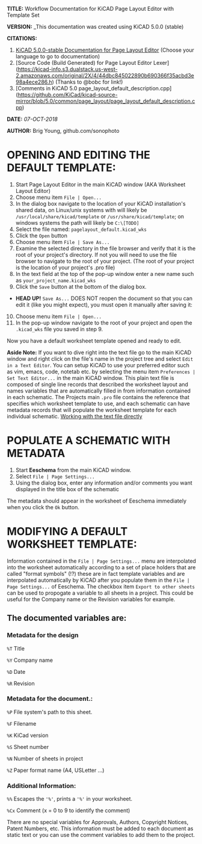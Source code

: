 **TITLE:** Workflow Documentation for KiCAD Page Layout Editor with Template Set

**VERSION:** _This documentation was created using KiCAD 5.0.0 (stable)

**CITATIONS:**

1. [KiCAD 5.0.0-stable Documentation for Page Layout Editor](http://docs.kicad-pcb.org/5.0.0/) (Choose your language to go to documentation)
2. [Source Code (Build Generated) for Page Layout Editor Lexer] (https://kicad-info.s3.dualstack.us-west-2.amazonaws.com/original/2X/4/44dbc845022890b690366f35acbd3e98a4ece286.h) (Thanks to @bobc for link!)
3. [Comments in KiCAD 5.0 page_layout_default_description.cpp] (https://github.com/KiCad/kicad-source-mirror/blob/5.0/common/page_layout/page_layout_default_description.cpp)

**DATE:** _07-OCT-2018_

**AUTHOR:** Brig Young, github.com/sonophoto

# OPENING AND EDITING THE DEFAULT TEMPLATE:

1. Start Page Layout Editor in the main KiCAD window (AKA Worksheet Layout Editor)
2. Choose menu item `File | Open...`
3. In the dialog box navigate to the location of your KiCAD installation's shared data, on Linux/unix systems with will likely be `/usr/local/share/kicad/template` or `/usr/share/kicad/template`; on windows systems the path will likely be `C:\[TODO]`
4. Select the file named: `pagelayout_default.kicad_wks`
5. Click the `Open` button
6. Choose menu item `File | Save As...`
7. Examine the selected directory in the file browser and verify that it is the root of your project's directory. If not you will need to use the file browser to navigate to the root of your project. (The root of your project is the location of your project's .pro file)
8. In the text field at the top of the pop-up window enter a new name such as `your_project_name.kicad_wks`
9. Click the `Save` button at the bottom of the dialog box.

* **HEAD UP!** `Save As...` DOES NOT reopen the document so that you can edit it (like you might expect), you must open it manually after saving it:

10. Choose menu item `File | Open...`
11. In the pop-up window navigate to the root of your project and open the `.kicad_wks` file you saved in step 9.

Now you have a default worksheet template opened and ready to edit.

**Aside Note:** If you want to dive right into the text file go to the main KiCAD window and right click on the file's name in the project tree and select `Edit in a Text Editor`. You can setup KiCAD to use your preferred editor such as vim, emacs, code, notetab etc. by selecting the menu item `Preferences | Set Text Editor...` in the main KiCAD window. This plain text file is composed of single line records that described the worksheet layout and names variables that are automatically filled in from information contained in each schematic. The Projects main `.pro` file contains the reference that specifies which worksheet template to use, and each schematic can have metadata records that will populate the worksheet template for each individual schematic. [Working with the text file directly](https://github.com/Sonophoto/KiCAD_docs/blob/master/worksheet_layout_editor/TextFormat.md)

# POPULATE A SCHEMATIC WITH METADATA
1. Start **Eeschema** from the main KiCAD window.
2. Select `File | Page Settings...`
3. Using the dialog box, enter any information and/or comments you want displayed in the title box of the schematic

The metadata should appear in the worksheet of Eeschema immediately when you click the `Ok` button.

# MODIFYING A DEFAULT WORKSHEET TEMPLATE:

Information contained in the `File | Page Settings...` menu are interpolated into the worksheet automatically according to a set of place holders that are called "format symbols" (!?) these are in fact template variables and are interpolated automatically by KiCAD after you populate them in the `File | Page Settings...` of Eeschema. The checkbox item `Export to other sheets` can be used to propogate a variable to all sheets in a project. This could be useful for the Company name or the Revision variables for example.

## The documented variables are:

### Metadata for the design

`%T` Title

`%Y` Company name

`%D` Date

`%R` Revision

### Metadata for the document.:

`%P` File system's path to this sheet.

`%F` Filename

`%K` KiCad version

`%S` Sheet number

`%N` Number of sheets in project

`%Z` Paper format name (A4, USLetter …)

### Additional Information:

`%%` Escapes the `'%'`, prints a `'%'` in your worksheet.

`%Cx` Comment (x = 0 to 9 to identify the comment)
    
There are no special variables for Approvals, Authors, Copyright Notices, Patent Numbers, etc. This information must be added to each document as static text or you can use the comment variables to add them to the project.




